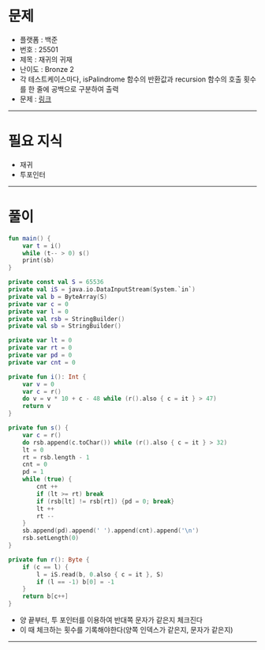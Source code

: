# 문제
- 플랫폼 : 백준
- 번호 : 25501
- 제목 : 재귀의 귀재
- 난이도 : Bronze 2
- 각 테스트케이스마다, isPalindrome 함수의 반환값과 recursion 함수의 호출 횟수를 한 줄에 공백으로 구분하여 출력
- 문제 : <a href="https://www.acmicpc.net/problem/25501" target="_blank">링크</a>

---

# 필요 지식
- 재귀
- 투포인터

---

# 풀이
```kotlin
fun main() {
    var t = i()
    while (t-- > 0) s()
    print(sb)
}

private const val S = 65536
private val iS = java.io.DataInputStream(System.`in`)
private val b = ByteArray(S)
private var c = 0
private var l = 0
private val rsb = StringBuilder()
private val sb = StringBuilder()

private var lt = 0
private var rt = 0
private var pd = 0
private var cnt = 0

private fun i(): Int {
    var v = 0
    var c = r()
    do v = v * 10 + c - 48 while (r().also { c = it } > 47)
    return v
}

private fun s() {
    var c = r()
    do rsb.append(c.toChar()) while (r().also { c = it } > 32)
    lt = 0
    rt = rsb.length - 1
    cnt = 0
    pd = 1
    while (true) {
        cnt ++
        if (lt >= rt) break
        if (rsb[lt] != rsb[rt]) {pd = 0; break}
        lt ++
        rt --
    }
    sb.append(pd).append(' ').append(cnt).append('\n')
    rsb.setLength(0)
}

private fun r(): Byte {
    if (c == l) {
        l = iS.read(b, 0.also { c = it }, S)
        if (l == -1) b[0] = -1
    }
    return b[c++]
}
```
- 양 끝부터, 투 포인터를 이용하여 반대쪽 문자가 같은지 체크진다
- 이 때 체크하는 횟수를 기록해야한다(양쪽 인덱스가 같은지, 문자가 같은지)

---
